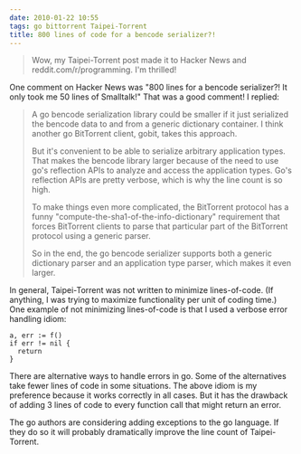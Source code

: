 ```yaml
---
date: 2010-01-22 10:55
tags: go bittorrent Taipei-Torrent
title: 800 lines of code for a bencode serializer?!
---
```


> Wow, my Taipei-Torrent post made it to Hacker News and
reddit.com/r/programming. I'm thrilled!

One comment on Hacker News was "800 lines for a bencode serializer?! It only
took me 50 lines of Smalltalk!" That was a good comment! I replied:

> A go bencode serialization library could be smaller if it just serialized
the bencode data to and from a generic dictionary container. I think another
go BitTorrent client, gobit, takes this approach.
>
> But it's convenient to be able to serialize arbitrary application types.
That makes the bencode library larger because of the need to use go's
reflection APIs to analyze and access the application types. Go's reflection
APIs are pretty verbose, which is why the line count is so high.
>
> To make things even more complicated, the BitTorrent protocol has a funny
"compute-the-sha1-of-the-info-dictionary" requirement that forces BitTorrent
clients to parse that particular part of the BitTorrent protocol using a
generic parser.
>
> So in the end, the go bencode serializer supports both a generic dictionary
parser and an application type parser, which makes it even larger.

In general, Taipei-Torrent was not written to minimize lines-of-code. (If
anything, I was trying to maximize functionality per unit of coding time.) One
example of not minimizing lines-of-code is that I used a verbose error
handling idiom:

```
a, err := f()
if err != nil {
  return
}
```

There are alternative ways to handle errors in go. Some of the alternatives
take fewer lines of code in some situations. The above idiom is my preference
because it works correctly in all cases. But it has the drawback of adding 3
lines of code to every function call that might return an error.

The go authors are considering adding exceptions to the go language. If they
do so it will probably dramatically improve the line count of Taipei-Torrent.
